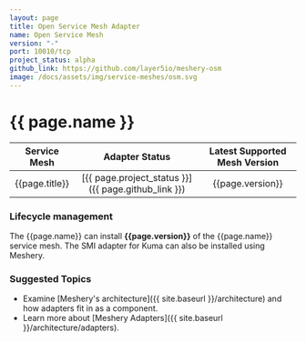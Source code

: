 ```yaml
---
layout: page
title: Open Service Mesh Adapter
name: Open Service Mesh
version: "-"
port: 10010/tcp
project_status: alpha
github_link: https://github.com/layer5io/meshery-osm
image: /docs/assets/img/service-meshes/osm.svg
---
```

# {{ page.name }}

| Service Mesh   | Adapter Status | Latest Supported Mesh Version |
| :------------: | :------------:   | :------------:              |
| {{page.title}} | [{{ page.project_status }}]({{ page.github_link }}) | {{page.version}}  |

### Lifecycle management

The {{page.name}} can install **{{page.version}}** of the {{page.name}} service mesh. The SMI adapter for Kuma can also be installed using Meshery.

### Suggested Topics

- Examine [Meshery's architecture]({{ site.baseurl }}/architecture) and how adapters fit in as a component.
- Learn more about [Meshery Adapters]({{ site.baseurl }}/architecture/adapters).
